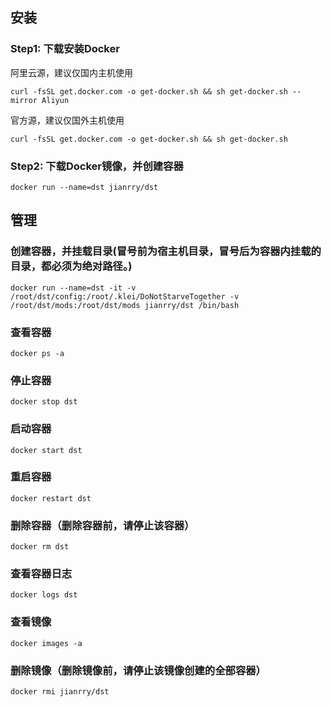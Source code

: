 ## 安装

### Step1: 下载安装Docker

阿里云源，建议仅国内主机使用

```
curl -fsSL get.docker.com -o get-docker.sh && sh get-docker.sh --mirror Aliyun
```

官方源，建议仅国外主机使用

```
curl -fsSL get.docker.com -o get-docker.sh && sh get-docker.sh
```

### Step2: 下载Docker镜像，并创建容器

```
docker run --name=dst jianrry/dst
```

## 管理

### 创建容器，并挂载目录(冒号前为宿主机目录，冒号后为容器内挂载的目录，都必须为绝对路径。)

```
docker run --name=dst -it -v /root/dst/config:/root/.klei/DoNotStarveTogether -v /root/dst/mods:/root/dst/mods jianrry/dst /bin/bash
```

### 查看容器

```
docker ps -a
```

### 停止容器

```
docker stop dst
```

### 启动容器

```
docker start dst
```

### 重启容器

```
docker restart dst
```

### 删除容器（删除容器前，请停止该容器）

```
docker rm dst
```

### 查看容器日志

```
docker logs dst
```

### 查看镜像

```
docker images -a
```

### 删除镜像（删除镜像前，请停止该镜像创建的全部容器）

```
docker rmi jianrry/dst
```

 





